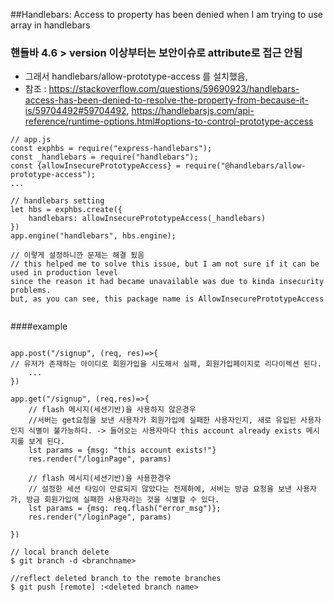 
##Handlebars: Access to property has been denied when I am trying to use array in handlebars  
### 핸들바 4.6 > version  이상부터는 보안이슈로 attribute로 접근 안됨
* 그래서 handlebars/allow-prototype-access 를 설치했음, 
* 참조 : https://stackoverflow.com/questions/59690923/handlebars-access-has-been-denied-to-resolve-the-property-from-because-it-is/59704492#59704492, https://handlebarsjs.com/api-reference/runtime-options.html#options-to-control-prototype-access
```
// app.js
const exphbs = require("express-handlebars");
const _handlebars = require("handlebars");
const {allowInsecurePrototypeAccess} = require("@handlebars/allow-prototype-access");
...

// handlebars setting
let hbs = exphbs.create({
    handlebars: allowInsecurePrototypeAccess(_handlebars)
})
app.engine("handlebars", hbs.engine);

// 이렇게 설정하니깐 문제는 해결 됬음
// this helped me to solve this issue, but I am not sure if it can be used in production level 
since the reason it had became unavailable was due to kinda insecurity problems.
but, as you can see, this package name is AllowInsecurePrototypeAccess
 
```
 
####example
```

app.post("/signup", (req, res)=>{
// 유저가 존재하는 아이디로 회원가입을 시도해서 실패, 회원가입페이지로 리다이렉션 된다.
	...
})

app.get("/signup", (req,res)=>{
    // flash 메시지(세션기반)을 사용하지 않은경우
    //서버는 get요청을 보낸 사용자가 회원가입에 실패한 사용자인지, 새로 유입된 사용자인지 식별이 불가능하다. -> 들어오는 사용자마다 this account already exists 메시지를 보게 된다. 
	lst params = {msg: "this account exists!"}
	res.render("/loginPage", params)
    
    // flash 메시지(세션기반)을 사용한경우
    // 설정한 세션 타임이 만료되지 않았다는 전제하에, 서버는 방금 요청을 보낸 사용자가, 방금 회원가입에 실패한 사용자라는 것을 식별할 수 있다. 
	lst params = {msg: req.flash("error_msg")};
	res.render("/loginPage", params)
    
})
```

```
// local branch delete 
$ git branch -d <branchname>

//reflect deleted branch to the remote branches
$ git push [remote] :<deleted branch name>
```
